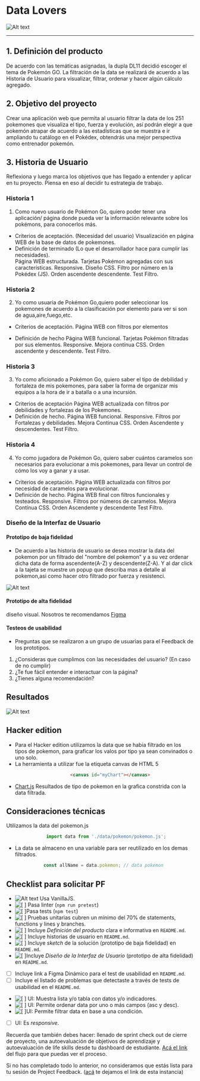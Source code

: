# Data Lovers

![Alt text](src/img/Banner.png)

***

## 1. Definición del producto

De acuerdo con las temáticas asignadas, la dupla DL11 decidió escoger el tema de Pokemón GO. La filtración de la data se realizará de acuerdo a las Historia de Usuario para visualizar, filtrar, ordenar y hacer algún cálculo agregado.

## 2. Objetivo del proyecto

Crear una aplicación web que permita al usuario filtrar la data de los 251 pokemones que visualiza el tipo, fuerza y evolución, así podrán elegir a que pokemón atrapar de acuerdo a las estadísticas que se muestra e ir ampliando tu catálogo en el Pokédex, obtendrás una mejor perspectiva como entrenador pokemón.

## 3. Historia de Usuario

Reflexiona y luego marca los objetivos que has llegado a entender y aplicar en tu proyecto. Piensa en eso al decidir tu estrategia de trabajo.

### Historia 1


1. Como nuevo usuario de Pokémon Go, quiero poder tener una aplicación/ página donde pueda ver la información relevante sobre los pokémons, para conocerlos más.
* Criterios de aceptación. (Necesidad del usuario)
Visualización en página WEB de la base de datos de pokemones.
* Definición de terminado  (Lo que el desarrollador hace para cumplir las necesidades).          
 Página WEB estructurada.
Tarjetas Pokémon agregadas con sus características.
Responsive.
Diseño CSS.
Filtro por número en la Pokédex (JS).
Orden ascendente descendente.
Test Filtro.


### Historia 2

2. Yo como usuaria de Pokémon Go,quiero poder seleccionar los pokemones de acuerdo a la clasificación por elemento para ver si son de agua,aire,fuego,etc.
* Criterios de aceptación.
Página WEB con filtros por elementos
       
* Definición de hecho
Página WEB funcional.
Tarjetas Pokémon filtradas por sus elementos.
Responsive.
Mejora contínua CSS.
Orden ascendente y descendente.
Test Filtro.

### Historia 3

3. Yo como aficionado a Pokémon Go, quiero saber el tipo de debilidad y fortaleza de mis pokemones, para saber la forma de organizar mis equipos a la hora de ir a batalla o a una incursión.
* Criterios de aceptación
Página WEB actualizada con filtros por debilidades y fortalezas de los Pokemones.
* Definición de hecho.
Página WEB funcional.
Responsive.
Filtros por Fortalezas y debilidades.
Mejora Contínua CSS.
Orden Ascendente y descendentes.
Test Filtro.


### Historia 4

4. Yo como jugadora de Pokémon Go, quiero saber cuántos caramelos son necesarios para evolucionar a mis pokemones, para llevar un control de cómo los voy a ganar y a usar.
* Criterios de aceptación.
Página WEB actualizada con filtros por necesidad de caramelos para evolucionar.
* Definición de hecho.
Página WEB final con filtros funcionales y testeados.
Responsive.
Filtros por números de caramelos.
Mejora Contínua CSS.
Orden Ascendente y descendente
Test Filtro.

### Diseño de la Interfaz de Usuario

#### Prototipo de baja fidelidad

* De acuerdo a las historia de usuario se desea mostrar la data del pokemon por un filtrado del "nombre del pokemon" y a su vez ordenar dicha data de forma ascendente(A-Z) y descendente(Z-A). Y al dar click a la tajeta se muestre un popup que describa mas a detalle al pokemon,asi como hacer otro filtrado por fuerza y resistenci.

![Alt text](src/img/prototipo_baja.png)

#### Prototipo de alta fidelidad


diseño visual. Nosotros te recomendamos [Figma](https://www.figma.com/)

#### Testeos de usabilidad
* Preguntas que se realizaron a un grupo de usuarias para el Feedback de los prototipos.
1. ¿Consideras que cumplimos con las necesidades del usuario? (En caso de no cumplir) 
2. ¿Te fue fácil entender e interactuar con la página?
3. ¿Tienes alguna recomendación?

## Resultados

![Alt text](src/img/test.png)

## Hacker edition
* Para el Hacker edition utilizamos la data que se habia filtrado en los tipos de pokemon, para graficar los valos por tipo ya sean convinados o uno solo. 
* La herramienta a utilizar fue la etiqueta canvas de HTML 5
```html
                        <canvas id="myChart"></canvas>
```

* [Chart.js](https://www.chartjs.org/)
Resultados de tipo de pokemon en la grafica constrida con la data filtrada.

## Consideraciones técnicas

Utilizamos la data del pokemon.js

```js
               import data from './data/pokemon/pokemon.js';
```
* La data se almaceno en una variable para ser reutilizado en los demas filtrados.
```js
              const allName = data.pokemon; // data pokemon
```

## Checklist para solicitar PF

* ![Alt text](src/img/check.png) Usa VanillaJS.
* ![\[ \]](src/img/check.png) Pasa linter (`npm run pretest`)
* ![\[ \] ](src/img/check.png)Pasa tests (`npm test`)
* ![\[ \]](src/img/check.png) Pruebas unitarias cubren un mínimo del 70% de statements, functions y
  lines y branches.
* ![\[ \]](src/img/check.png) Incluye _Definición del producto_ clara e informativa en `README.md`.
* ![\[ \]](src/img/check.png) Incluye historias de usuario en `README.md`.
* ![\[ \]](src/img/check.png) Incluye _sketch_ de la solución (prototipo de baja fidelidad) en
  `README.md`.
* ![\[ \] ](src/img/check.png)Incluye _Diseño de la Interfaz de Usuario_ (prototipo de alta fidelidad)
  en `README.md`.
* [ ] Incluye link a Figma Dinámico para el test de usabilidad en `README.md`.
* [ ] Incluye el listado de problemas que detectaste a través de tests de
  usabilidad en el `README.md`.
* ![\[ \]](src/img/check.png) UI: Muestra lista y/o tabla con datos y/o indicadores.
* ![\[ \]](src/img/check.png) UI: Permite ordenar data por uno o más campos (asc y desc).
* ![ \[ \] ](src/img/check.png)UI: Permite filtrar data en base a una condición.
* [ ] UI: Es _responsive_.

Recuerda que también debes hacer: llenado de sprint check out de cierre de proyecto, una autoevaluación de objetivos de aprendizaje y autoevaluación de life skills desde tu dashboard de estudiante. [Acá el link](https://coda.io/d/_deHfHkTC743/Como-lograras-aprender-DEV_sumg1#_lu6qL) del flujo para que puedas ver el proceso.

Si no has completado todo lo anterior, no consideramos que estás lista para tu sesión de Project Feedback. ([acá](https://coda.io/d/_deHfHkTC743/Project-Feedback_suLH5) te dejamos el link de esta instancia)
